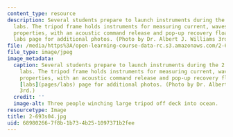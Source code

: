 ```yaml
---
content_type: resource
description: Several students prepare to launch instruments during the 2.693 cruise
  labs. The tripod frame holds instruments for measuring current, waves and water
  properties, with an acoustic command release and pop-up recovery float. See the
  labs page for additional photos. (Photo by Dr. Albert J. Williams 3rd.)
file: /media/https%3A/open-learning-course-data-rc.s3.amazonaws.com/2-693-principles-of-oceanographic-instrument-systems-sensors-and-measurements-13-998-spring-2004/689802667f8b1b734b251097371b2fee_2-693s04.jpg
file_type: image/jpeg
image_metadata:
  caption: Several students prepare to launch instruments during the 2.693 cruise
    labs. The tripod frame holds instruments for measuring current, waves and water
    properties, with an acoustic command release and pop-up recovery float. See the
    [labs](pages/labs) page for additional photos. (Photo by Dr. Albert J. Williams
    3rd.)
  credit: ''
  image-alt: Three people winching large tripod off deck into ocean.
resourcetype: Image
title: 2-693s04.jpg
uid: 68980266-7f8b-1b73-4b25-1097371b2fee
---
```

